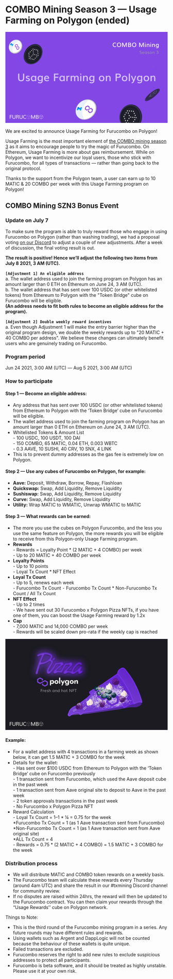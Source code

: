 # COMBO Mining Season 3 — Usage Farming on Polygon (ended)

![](../../.gitbook/assets/usage-farming-1.png)

We are excited to announce Usage Farming for Furucombo on Polygon!

Usage Farming is the most important element of [the COMBO mining season 3](https://docs.furucombo.app/other-faq/combo-mining-season-3) as it aims to encourage people to try the magic of Furucombo. On Ethereum, Usage Farming is more about gas reimbursement. While on Polygon, we want to incentivize our loyal users, those who stick with Furucombo, for all types of transactions — rather than going back to the original protocol.

Thanks to the support from the Polygon team, a user can earn up to 10 MATIC & 20 COMBO per week with this Usage Farming program on Polygon!

## COMBO Mining SZN3 Bonus Event

### Update on July 7

To make sure the program is able to truly reward those who engage in using Furucombo on Polygon (rather than washing trading), we had a proposal voting [on our Discord](https://discord.gg/Qd4qsq5NUE) to adjust a couple of new adjustments. After a week of discussion, the final voting result is out.

**The result is positive! Hence we’ll adjust the following two items from July 8 2021, 3 AM (UTC).**

**`[Adjustment 1] An eligible address`**\
a. The wallet address used to join the farming program on Polygon has an amount larger than 0 ETH on Ethereum on June 24, 3 AM (UTC).\
b. The wallet address that has sent over 100 USDC (or other whitelisted tokens) from Ethereum to Polygon with the "Token Bridge" cube on Furucombo will be eligible. \
**(An address needs to fit both rules to become an eligible address for the program).**

**`[Adjustment 2] Double weekly reward incentives`**\
a. Even though Adjustment 1 will make the entry barrier higher than the original program design, we double the weekly rewards up to "20 MATIC + 40 COMBO per address". We believe these changes can ultimately benefit users who are genuinely trading on Furucombo.

### Program period

Jun 24 2021, 3:00 AM (UTC) — Aug 5 2021, 3:00 AM (UTC)

### How to participate

#### Step 1 — Become an eligible address:

* Any address that has sent over 100 USDC (or other whitelisted tokens) from Ethereum to Polygon with the ‘Token Bridge’ cube on Furucombo will be eligible.
* The wallet address used to join the farming program on Polygon has an amount larger than 0 ETH on Ethereum on June 24, 3 AM (UTC).
* Whitelisted Tokens & Amount List\
  \- 100 USDC, 100 USDT, 100 DAI\
  \- 150 COMBO, 65 MATIC, 0.04 ETH, 0.003 WBTC\
  \- 0.3 AAVE, 10 SUSHI, 40 CRV, 10 SNX, 4 LINK
* This is to prevent dummy addresses as the gas fee is extremely low on Polygon.

#### **Step 2 — Use any cubes of Furucombo on Polygon, for example:**

* **Aave:** Deposit, Withdraw, Borrow, Repay, Flashloan
* **Quickswap:** Swap, Add Liquidity, Remove Liquidity
* **Sushiswap:** Swap, Add Liquidity, Remove Liquidity
* **Curve:** Swap, Add Liquidity, Remove Liquidity
* **Utility:** Wrap MATIC to WMATIC, Unwrap WMATIC to MATIC

#### **Step 3 — What rewards can be earned:**

* The more you use the cubes on Polygon Furucombo, and the less you use the same feature on Polygon, the more rewards you will be eligible to receive from this Polygon-only Usage Farming program.
* **Rewards**\
  \- Rewards = Loyalty Point \* (2 MATIC + 4 COMBO) per week\
  \- Up to 20 MATIC + 40 COMBO per week
* **Loyalty Points**\
  \- Up to 10 points\
  \- Loyal Tx Count \* NFT Effect
* **Loyal Tx Count**\
  \- Up to 5, renews each week\
  \- Furucombo Tx Count ⁃ Furucombo Tx Count \* Non-Furucombo Tx Count / All Tx Count
* **NFT Effect**\
  \- Up to 2 times\
  \- We have sent out 30 Furucombo x Polygon Pizza NFTs, if you have one of them, you can boost the Usage Farming reward by 1.2x
* **Cap**\
  \- 7,000 MATIC and 14,000 COMBO per week\
  \- Rewards will be scaled down pro-rata if the weekly cap is reached

![Furucombo x Polygon Pizza NFT](../../.gitbook/assets/polygon-pizza-nft.png)

#### **Example:**

* For a wallet address with 4 transactions in a farming week as shown below, it can get 1.5 MATIC + 3 COMBO for the week
* Details for the wallet:\
  \- Has sent over $100 USDC from Ethereum to Polygon with the ‘Token Bridge’ cube on Furucombo previously\
  \- 1 transaction sent from Furucombo, which used the Aave deposit cube in the past week\
  \- 1 transaction sent from Aave original site to deposit to Aave in the past week\
  \- 2 token approvals transactions in the past week\
  \- No Furucombo x Polygon Pizza NFT
* Reward Calculation\
  \- Loyal Tx Count = 1–1 \* ¼ = 0.75 for the week\
  \*Furucombo Tx Count = 1 (as 1 Aave transaction sent from Furucombo)\
  \*Non-Furucombo Tx Count = 1 (as 1 Aave transaction sent from Aave original site)\
  \*ALL Tx Count = 4\
  \- Rewards = 0.75 \* (2 MATIC + 4 COMBO) = 1.5 MATIC + 3 COMBO for the week

### Distribution process

* We will distribute MATIC and COMBO token rewards on a weekly basis.
* The Furucombo team will calculate these rewards every Thursday (around 4am UTC) and share the result in our #txmining Discord channel for community review.
* If no disputes are raised within 24hrs, the reward will then be updated to the Furucombo contract. You can then claim your rewards through the “Usage Rewards’’ cube on Polygon network.



Things to Note:

* This is the third round of the Furucombo mining program in a series. Any future rounds may have different rules and rewards.
* Using wallets such as Argent and DappLogic will not be counted because the behaviour of these wallets is quite unique.
* Failed transactions are excluded.
* Furucombo reserves the right to add new rules to exclude suspicious addresses to protect all participants.
* Furucombo is beta software, and it should be treated as highly unstable. Please use it at your own risk.
